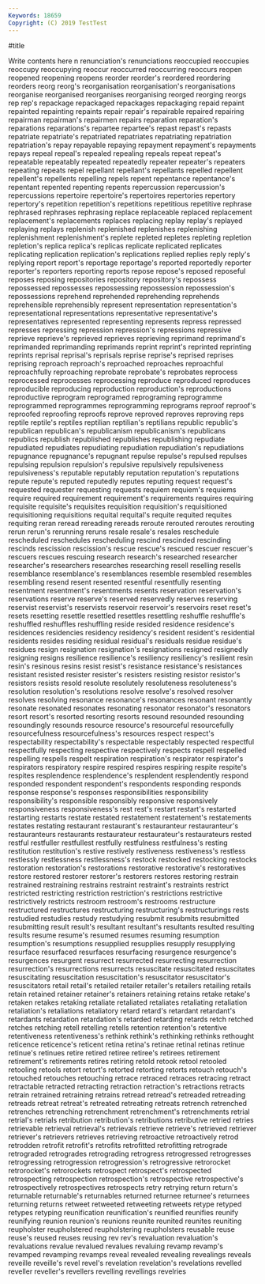 ```yaml
---
Keywords: 18659
Copyright: (C) 2019 TestTest
---
```


#title

Write contents here
n renunciation's renunciations
reoccupied reoccupies reoccupy reoccupying reoccur reoccurred reoccurring reoccurs reopen reopened
reopening reopens reorder reorder's reordered reordering reorders reorg reorg's reorganisation
reorganisation's reorganisations reorganise reorganised reorganises reorganising reorged reorging reorgs rep
rep's repackage repackaged repackages repackaging repaid repaint repainted repainting repaints
repair repair's repairable repaired repairing repairman repairman's repairmen repairs reparation
reparation's reparations reparations's repartee repartee's repast repast's repasts repatriate repatriate's
repatriated repatriates repatriating repatriation repatriation's repay repayable repaying repayment repayment's
repayments repays repeal repeal's repealed repealing repeals repeat repeat's repeatable
repeatably repeated repeatedly repeater repeater's repeaters repeating repeats repel repellant
repellant's repellants repelled repellent repellent's repellents repelling repels repent repentance
repentance's repentant repented repenting repents repercussion repercussion's repercussions repertoire repertoire's
repertoires repertories repertory repertory's repetition repetition's repetitions repetitious repetitive rephrase
rephrased rephrases rephrasing replace replaceable replaced replacement replacement's replacements replaces
replacing replay replay's replayed replaying replays replenish replenished replenishes replenishing
replenishment replenishment's replete repleted repletes repleting repletion repletion's replica replica's
replicas replicate replicated replicates replicating replication replication's replications replied replies
reply reply's replying report report's reportage reportage's reported reportedly reporter
reporter's reporters reporting reports repose repose's reposed reposeful reposes reposing
repositories repository repository's repossess repossessed repossesses repossessing repossession repossession's repossessions
reprehend reprehended reprehending reprehends reprehensible reprehensibly represent representation representation's representational
representations representative representative's representatives represented representing represents repress repressed represses
repressing repression repression's repressions repressive reprieve reprieve's reprieved reprieves reprieving
reprimand reprimand's reprimanded reprimanding reprimands reprint reprint's reprinted reprinting reprints
reprisal reprisal's reprisals reprise reprise's reprised reprises reprising reproach reproach's
reproached reproaches reproachful reproachfully reproaching reprobate reprobate's reprobates reprocess reprocessed
reprocesses reprocessing reproduce reproduced reproduces reproducible reproducing reproduction reproduction's reproductions
reproductive reprogram reprogramed reprograming reprogramme reprogrammed reprogrammes reprogramming reprograms reproof
reproof's reproofed reproofing reproofs reprove reproved reproves reproving reps reptile
reptile's reptiles reptilian reptilian's reptilians republic republic's republican republican's republicanism
republicanism's republicans republics republish republished republishes republishing repudiate repudiated repudiates
repudiating repudiation repudiation's repudiations repugnance repugnance's repugnant repulse repulse's repulsed
repulses repulsing repulsion repulsion's repulsive repulsively repulsiveness repulsiveness's reputable reputably
reputation reputation's reputations repute repute's reputed reputedly reputes reputing request
request's requested requester requesting requests requiem requiem's requiems require required
requirement requirement's requirements requires requiring requisite requisite's requisites requisition requisition's
requisitioned requisitioning requisitions requital requital's requite requited requites requiting reran
reread rereading rereads reroute rerouted reroutes rerouting rerun rerun's rerunning
reruns resale resale's resales reschedule rescheduled reschedules rescheduling rescind rescinded
rescinding rescinds rescission rescission's rescue rescue's rescued rescuer rescuer's rescuers
rescues rescuing research research's researched researcher researcher's researchers researches researching
resell reselling resells resemblance resemblance's resemblances resemble resembled resembles resembling
resend resent resented resentful resentfully resenting resentment resentment's resentments resents
reservation reservation's reservations reserve reserve's reserved reservedly reserves reserving reservist
reservist's reservists reservoir reservoir's reservoirs reset reset's resets resetting resettle
resettled resettles resettling reshuffle reshuffle's reshuffled reshuffles reshuffling reside resided
residence residence's residences residencies residency residency's resident resident's residential residents
resides residing residual residual's residuals residue residue's residues resign resignation
resignation's resignations resigned resignedly resigning resigns resilience resilience's resiliency resiliency's
resilient resin resin's resinous resins resist resist's resistance resistance's resistances
resistant resisted resister resister's resisters resisting resistor resistor's resistors resists
resold resolute resolutely resoluteness resoluteness's resolution resolution's resolutions resolve resolve's
resolved resolver resolves resolving resonance resonance's resonances resonant resonantly resonate
resonated resonates resonating resonator resonator's resonators resort resort's resorted resorting
resorts resound resounded resounding resoundingly resounds resource resource's resourceful resourcefully
resourcefulness resourcefulness's resources respect respect's respectability respectability's respectable respectably respected
respectful respectfully respecting respective respectively respects respell respelled respelling respells
respelt respiration respiration's respirator respirator's respirators respiratory respire respired respires
respiring respite respite's respites resplendence resplendence's resplendent resplendently respond responded
respondent respondent's respondents responding responds response response's responses responsibilities responsibility
responsibility's responsible responsibly responsive responsively responsiveness responsiveness's rest rest's restart
restart's restarted restarting restarts restate restated restatement restatement's restatements restates
restating restaurant restaurant's restauranteur restauranteur's restauranteurs restaurants restaurateur restaurateur's restaurateurs
rested restful restfuller restfullest restfully restfulness restfulness's resting restitution restitution's
restive restively restiveness restiveness's restless restlessly restlessness restlessness's restock restocked
restocking restocks restoration restoration's restorations restorative restorative's restoratives restore restored
restorer restorer's restorers restores restoring restrain restrained restraining restrains restraint
restraint's restraints restrict restricted restricting restriction restriction's restrictions restrictive restrictively
restricts restroom restroom's restrooms restructure restructured restructures restructuring restructuring's restructurings
rests restudied restudies restudy restudying resubmit resubmits resubmitted resubmitting result
result's resultant resultant's resultants resulted resulting results resume resume's resumed
resumes resuming resumption resumption's resumptions resupplied resupplies resupply resupplying resurface
resurfaced resurfaces resurfacing resurgence resurgence's resurgences resurgent resurrect resurrected resurrecting
resurrection resurrection's resurrections resurrects resuscitate resuscitated resuscitates resuscitating resuscitation resuscitation's
resuscitator resuscitator's resuscitators retail retail's retailed retailer retailer's retailers retailing
retails retain retained retainer retainer's retainers retaining retains retake retake's
retaken retakes retaking retaliate retaliated retaliates retaliating retaliation retaliation's retaliations
retaliatory retard retard's retardant retardant's retardants retardation retardation's retarded retarding
retards retch retched retches retching retell retelling retells retention retention's
retentive retentiveness retentiveness's rethink rethink's rethinking rethinks rethought reticence reticence's
reticent retina retina's retinae retinal retinas retinue retinue's retinues retire
retired retiree retiree's retirees retirement retirement's retirements retires retiring retold
retook retool retooled retooling retools retort retort's retorted retorting retorts
retouch retouch's retouched retouches retouching retrace retraced retraces retracing retract
retractable retracted retracting retraction retraction's retractions retracts retrain retrained retraining
retrains retread retread's retreaded retreading retreads retreat retreat's retreated retreating
retreats retrench retrenched retrenches retrenching retrenchment retrenchment's retrenchments retrial retrial's
retrials retribution retribution's retributions retributive retried retries retrievable retrieval retrieval's
retrievals retrieve retrieve's retrieved retriever retriever's retrievers retrieves retrieving retroactive
retroactively retrod retrodden retrofit retrofit's retrofits retrofitted retrofitting retrograde retrograded
retrogrades retrograding retrogress retrogressed retrogresses retrogressing retrogression retrogression's retrogressive retrorocket
retrorocket's retrorockets retrospect retrospect's retrospected retrospecting retrospection retrospection's retrospective retrospective's
retrospectively retrospectives retrospects retry retrying return return's returnable returnable's returnables
returned returnee returnee's returnees returning returns retweet retweeted retweeting retweets
retype retyped retypes retyping reunification reunification's reunified reunifies reunify reunifying
reunion reunion's reunions reunite reunited reunites reuniting reupholster reupholstered reupholstering
reupholsters reusable reuse reuse's reused reuses reusing rev rev's revaluation
revaluation's revaluations revalue revalued revalues revaluing revamp revamp's revamped revamping
revamps reveal revealed revealing revealings reveals reveille reveille's revel revel's
revelation revelation's revelations revelled reveller reveller's revellers revelling revellings revelries
